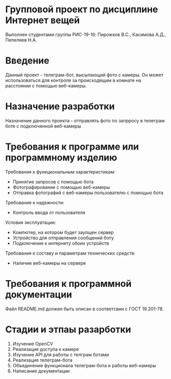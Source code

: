 # Групповой проект по дисциплине Интернет вещей
Выполнен студентами группы РИС-19-1б: Пирожков В.С., Касимова А.Д., Пепеляев Н.А.
# Введение
Данный проект - телеграм-бот, высылающий фото с камеры. Он может использоваться для контроля за происходящим в комнате на расстоянии с помощью веб-камеры.

# Назначение разработки
Назначение данного проекта - отправлять фото по запрросу в телеграм боте с подключенной веб-камеры

# Требования к программе или программному изделию
Требования к функциональным характеристикам:
- Принятие запросов с помощью бота
- Фотографирование с помощью веб-камеры
- Отправка фотографий с веб-камеры пользователю с помощью бота

Требования к надежности:
- Контроль ввода от пользователя

Условия эксплуатации:
- Компютер, на котором будет заупщен сервер
- Устройство для отправления сообщений боту
- Подключение к интернету обоих устройств 

Требования к составу и параметрам технических средств:
- Наличие веб-камеры на сервере

# Требования к программной документации
Файл README.md должен быть описан в соответсвии с ГОСТ 19.201-78.

# Стадии и этпаы разарботки
1. Изучение OpenCV
2. Реализация доступа к камере
3. Изучение API для работы с телграм ботами
4. Реализация телеграм-бота
5. Объединение функционала телеграм-бота и работы веб-камеры
6. Написание документации
